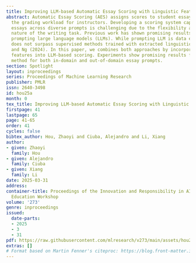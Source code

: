 ```yaml
---
title: Improving LLM-based Automatic Essay Scoring with Linguistic Features
abstract: Automatic Essay Scoring (AES) assigns scores to student essays, reducing
  the grading workload for instructors. Developing a scoring system capable of handling
  essays across diverse prompts is challenging due to the flexibility and diverse
  nature of the writing task. Previous work has shown promising results in AES by
  prompting large language models (LLMs). While prompting LLM is data efficient, it
  does not surpass supervised methods trained with extracted linguistic features Li
  and Ng (2024). In this paper, we combines both approaches by incorporating linguistic
  features into LLM-based scoring. Experiments show promising results from this hybrid
  method for both in-domain and out-of-domain essay prompts.
section: Spotlight
layout: inproceedings
series: Proceedings of Machine Learning Research
publisher: PMLR
issn: 2640-3498
id: hou25a
month: 0
tex_title: Improving LLM-based Automatic Essay Scoring with Linguistic Features
firstpage: 41
lastpage: 65
page: 41-65
order: 41
cycles: false
bibtex_author: Hou, Zhaoyi and Ciuba, Alejandro and Li, Xiang
author:
- given: Zhaoyi
  family: Hou
- given: Alejandro
  family: Ciuba
- given: Xiang
  family: Li
date: 2025-03-31
address:
container-title: Proceedings of the Innovation and Responsibility in AI-Supported
  Education Workshop
volume: '273'
genre: inproceedings
issued:
  date-parts:
  - 2025
  - 3
  - 31
pdf: https://raw.githubusercontent.com/mlresearch/v273/main/assets/hou25a/hou25a.pdf
extras: []
# Format based on Martin Fenner's citeproc: https://blog.front-matter.io/posts/citeproc-yaml-for-bibliographies/
---
```

